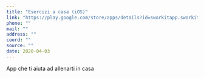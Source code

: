 ```yaml
---
title: "Esercizi a casa (iOS)"
link: "https://play.google.com/store/apps/details?id=sworkitapp.sworkit.com&hl=it"
phone: ""
mail: ""
address: ""
coord: ""
source: ""
date: 2020-04-03
---
```


App che ti aiuta ad allenarti in casa
